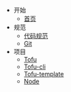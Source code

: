 - 开始
    - [首页](/)
- 规范
    - [代码规范](/code.md)
    - [Git](/git.md)
- 项目
    - [Tofu](/tofu.md)
    - [Tofu-cli](/tofu-cli.md)
    - [Tofu-template](/tofu-template.md)
    - [Node](/node.md)